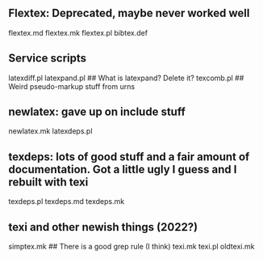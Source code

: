 
## Flextex: Deprecated, maybe never worked well
flextex.md
flextex.mk
flextex.pl
bibtex.def

## Service scripts
latexdiff.pl
latexpand.pl ##  What is latexpand? Delete it?
texcomb.pl ## Weird pseudo-markup stuff from urns

## newlatex: gave up on include stuff
newlatex.mk
latexdeps.pl

## texdeps: lots of good stuff and a fair amount of documentation. Got a little ugly I guess and I rebuilt with texi
texdeps.pl
texdeps.md
texdeps.mk

## texi and other newish things (2022?)
simptex.mk ## There is a good grep rule (I think)
texi.mk
texi.pl
oldtexi.mk
